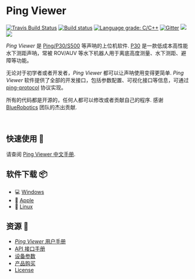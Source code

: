 # Ping Viewer

[![Travis Build Status](https://travis-ci.org/bluerobotics/ping-viewer.svg?branch=master)](https://travis-ci.org/bluerobotics/ping-viewer)
[![Build status](https://ci.appveyor.com/api/projects/status/y4nl4spd3yw1s4bn/branch/master?svg=true)](https://ci.appveyor.com/project/blueroboticsappveyor/ping-viewer/branch/master)
[![Language grade: C/C++](https://img.shields.io/lgtm/grade/cpp/g/bluerobotics/ping-viewer.svg?logo=lgtm&logoWidth=18)](https://lgtm.com/projects/g/bluerobotics/ping-viewer/context:cpp)
[![Gitter](https://img.shields.io/badge/gitter-online-green.svg)](https://gitter.im/bluerobotics/discussion/)
![](https://img.shields.io/github/commit-activity/4w/bluerobotics/ping-viewer.svg)
![](https://img.shields.io/github/search/bluerobotics/ping-viewer/TODO:.svg)

*Ping Viewer* 是 [Ping/P30/S500][4] 等声呐的上位机软件. [P30][4] 是一款低成本高性能水下测距声呐，常被 ROV/AUV 等水下机器人用于离底高度测量、水下测距、避障等功能。

无论对于初学者或者开发者，*Ping Viewer* 都可以让声呐使用变得更简单. *Ping Viewer* 软件提供了全部的开发接口，包括参数配置、可视化接口等信息，可通过 [ping-protocol][1] 协议实现。

所有的代码都是开源的，任何人都可以修改或者贡献自己的程序. 感谢 [BlueRobotics][5] 团队的杰出贡献.

<br/>

## 快速使用 :blue_book:

请查阅 [Ping Viewer 中文手册][2].

## 软件下载 :package:

- :computer: [Windows](https://github.com/bluerobotics/ping-viewer/releases/download/stable/pingviewer_release.zip)
- :apple: [Apple](https://github.com/bluerobotics/ping-viewer/releases/download/stable/pingviewer-release.dmg)
- :penguin: [Linux](https://github.com/bluerobotics/ping-viewer/releases/download/stable/pingviewer-x86_64.AppImage)

## 资源 :paperclip:

* [*Ping Viewer* 用户手册][2]
* [API 接口手册][1]
* [设备参数][4]
* [产品购买][4]
* [License](http://github.com/bluerobotics/ping-viewer/blob/master/LICENSE.md)

[1]: http://searobotix.com/docs/ping-protocol/
[2]: http://searobotix.com/docs/ping-viewer/
[4]: http://searobotix.com/p30-sonar/
[5]: https://www.bluerobotics.com/
